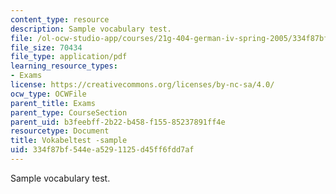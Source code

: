 ```yaml
---
content_type: resource
description: Sample vocabulary test.
file: /ol-ocw-studio-app/courses/21g-404-german-iv-spring-2005/334f87bf544ea5291125d45ff6fdd7af_MIT21G_404S05_vokabeltstsa.pdf
file_size: 70434
file_type: application/pdf
learning_resource_types:
- Exams
license: https://creativecommons.org/licenses/by-nc-sa/4.0/
ocw_type: OCWFile
parent_title: Exams
parent_type: CourseSection
parent_uid: b3feebff-2b22-b458-f155-85237891ff4e
resourcetype: Document
title: Vokabeltest -sample
uid: 334f87bf-544e-a529-1125-d45ff6fdd7af
---
```

Sample vocabulary test.